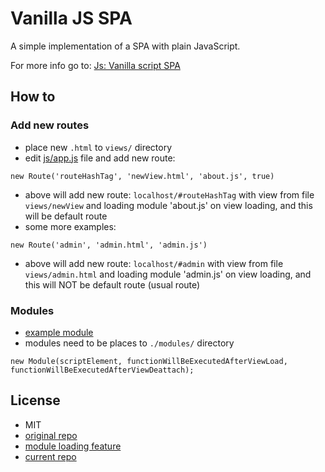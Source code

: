 # Vanilla JS SPA

A simple implementation of a SPA with plain JavaScript.

For more info go to: [Js: Vanilla script SPA](https://medium.com/frontend-fun/js-vanilla-script-spa-1b29b43ea475)

## How to

### Add new routes

* place new `.html` to `views/` directory
* edit [js/app.js](./js/app.js) file and add new route:
```
new Route('routeHashTag', 'newView.html', 'about.js', true)
```
* above will add new route: `localhost/#routeHashTag` with view from file `views/newView` 
and loading module 'about.js' on view loading, and this will be default route
* some more examples:
```
new Route('admin', 'admin.html', 'admin.js')
```
* above will add new route: `localhost/#admin` with view from file `views/admin.html` 
and loading module 'admin.js' on view loading, and this will NOT be default route (usual route)


### Modules

* [example module](./modules/about.js)
* modules need to be places to `./modules/` directory
```
new Module(scriptElement, functionWillBeExecutedAfterViewLoad, functionWillBeExecutedAfterViewDeattach);
```

## License

* MIT
* [original repo](https://github.com/SantiagoGdaR/vanilla-spa)
* [module loading feature](https://github.com/crisim/vanilla-spa)
* [current repo](https://github.com/lgg-tools/vanilla-spa)
